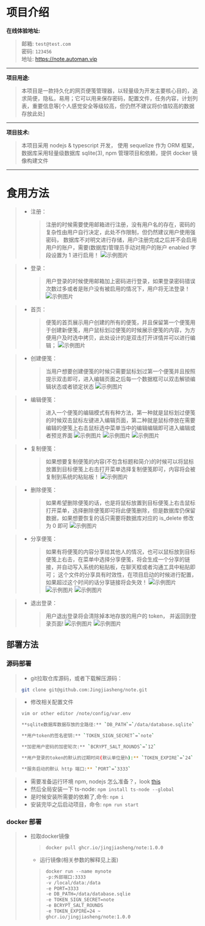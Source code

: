 # 项目介绍

**在线体验地址:**
> 邮箱: `test@test.com` <br>
> 密码: `123456` <br>
> 地址: https://note.automan.vip
<hr>

**项目用途:** 
> 本项目是一款持久化的网页便笺管理器，以轻量级为开发主要核心目的，追求简便，隐私，易用；它可以用来保存密码，配置文件，任务内容，计划列表，重要信息等[个人感觉安全等级较高，但仍然不建议将价值较高的数据存放此处]
<hr>

**项目技术:** 
> 本项目采用 nodejs & typescript 开发， 使用 sequelize 作为 ORM 框架，数据库采用轻量级数据库 sqlite(3), npm 管理项目和依赖，提供 docker 镜像构建文件

<hr>

# 食用方法
> - 注册： 
>   > 注册的时候需要使用邮箱进行注册，没有用户名的存在，密码的复杂性由用户自行决定，此处不作限制，但仍然建议用户使用强密码， 数据库不对明文进行存储，用户注册完成之后并不会启用用户的账户，需要(数据库)管理员手动对用户的账户 enabled 字段设置为 1 进行启用！
![示例图片](./resource/signup.png "这是一张示例图片")
    
> - 登录： 
>   > 用户登录的时候使用邮箱加上密码进行登录，如果登录密码错误次数过多或者是账户没有被启用的情况下，用户将无法登录！
![示例图片](./resource/login.png "这是一张示例图片")

> - 首页： 
>   > 便笺的首页展示用户创建的所有的便笺，并且保留第一个便笺用于创建新便笺，用户鼠标划过便笺的时候展示便笺的内容，为方便用户及时选中拷贝，此处设计的是双击打开详情并可以进行编辑；
![示例图片](./resource/index.png "这是一张示例图片")

> - 创建便笺： 
>   > 当用户想要创建便笺的时候只需要鼠标划过第一个便笺并且按照提示双击即可，进入编辑页面之后每一个数据框可以双击解锁编辑状态或者锁定状态
![示例图片](./resource/add.png "这是一张示例图片")

> - 编辑便笺： 
>   > 进入一个便笺的编辑模式有有种方法，第一种就是鼠标划过便笺的时候双击鼠标左键进入编辑页面，第二种就是鼠标停放在需要编辑的便笺上右击鼠标选中菜单当中的编辑编辑即可进入编辑或者预览界面
![示例图片](./resource/edit-1.png "这是一张示例图片")
![示例图片](./resource/edit-2.png "这是一张示例图片")
![示例图片](./resource/edit-3.png "这是一张示例图片")

> - 复制便笺： 
>   > 如果想要复制便笺的内容(不包含标题和简介)的时候可以将鼠标放置到目标便笺上右击打开菜单选择复制便笺即可，内容将会被复制到系统的粘贴板！
![示例图片](./resource/copy.png "这是一张示例图片")

> - 删除便笺： 
>   > 如果希望删除便笺的话，也是将鼠标放置到目标便笺上右击鼠标打开菜单，选择删除便笺即可将此便笺删除，但是数据库仍保留数据，如果想要恢复的话只需要将数据库对应的 is_delete 修改为 0 即可
![示例图片](./resource/delete.png "这是一张示例图片")

> - 分享便笺： 
>   > 如果有将便笺的内容分享给其他人的情况，也可以鼠标放到目标便笺上右击，在菜单中选择分享便笺，将会生成一个分享的链接，并自动写入系统的粘贴板，在聊天框或者沟通工具中粘贴即可； 这个文件的分享具有时效性，在项目启动的时候进行配置，如果超过这个时间的话分享链接将会失效！
![示例图片](./resource/share-1.png "这是一张示例图片")
![示例图片](./resource/share-2.png "这是一张示例图片")
![示例图片](./resource/share-3.png "这是一张示例图片")

> - 退出登录： 
>   > 用户退出登录将会清除掉本地存放的用户的 token， 并返回到登录页面!
![示例图片](./resource/logout-1.png "这是一张示例图片")
![示例图片](./resource/logout-2.png "这是一张示例图片")

## 部署方法

### 源码部署


> - git拉取仓库源码，或者下载解压源码：
> ```bash
> git clone git@github.com:Jingjiasheng/note.git
> ```

> - 修改相关配置文件
> ```bash
> vim or other editor /note/config/var.env
> 
> **sqlite数据库数据存放的全路径:** `DB_PATH`=`/data/database.sqlite`
> 
> **用户token的签名密钥:** `TOKEN_SIGN_SECRET`=`note`
> 
> **加密用户密码的加密轮次:** `BCRYPT_SALT_ROUNDS`=`12`
> 
> **用户登录的token的默认的过期时间(默认单位是h):** `TOKEN_EXPIRE`=`24`
> 
> **服务启动的默认 http 端口:** `PORT`=`3333`
> ```

> - 需要准备运行环境 npm, nodejs
> 怎么准备？，look [this](https://stackoverflow.com/questions/39981828/installing-nodejs-and-npm-on-linux "如何配置？")
> - 然后全局安装一下 ts-node: `npm install ts-node --global`
> - 是时候安装所需要的依赖了,命令: `npm i`
> - 安装完毕之后启动项目，命令: `npm run start`

### docker 部署
> - 拉取docker镜像
>   > `docker pull ghcr.io/jingjiasheng/note:1.0.0`
>   - 运行镜像(相关参数的解释见上面)
>   > ```dockerfile 
>   > docker run --name mynote 
>   > -p:外部端口:3333 
>   > -v /local/data:/data 
>   > -e PORT=3333 
>   > -e DB_PATH=/data/database.sqlie 
>   > -e TOKEN_SIGN_SECRET=note 
>   > -e BCRYPT_SALT_ROUNDS 
>   > -e TOKEN_EXPIRE=24 ~
>   > ghcr.io/jingjiasheng/note:1.0.0
>   > ```